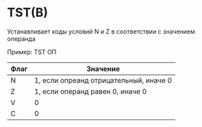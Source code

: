 # TST(B)

Устанавливает коды условий N и Z в соответствии с значением операнда

Пример: TST ОП

| Флаг | Значение                               |
|------|----------------------------------------|
| N    | 1, если опреанд отрицательный, иначе 0 |
| Z    | 1, если операнд равен 0, иначе 0       |
| V    | 0                                      |
| C    | 0                                      |